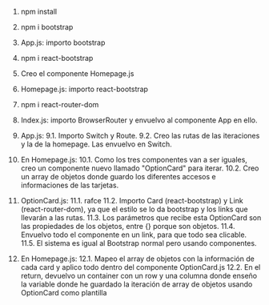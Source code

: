1. npm install
2. npm i bootstrap
3. App.js: importo bootstrap

4. npm i react-bootstrap
5. Creo el componente Homepage.js
6. Homepage.js: importo react-bootstrap

7. npm i react-router-dom
8. Index.js: importo BrowserRouter y envuelvo al componente App en ello.

9. App.js:
   9.1. Importo Switch y Route.
   9.2. Creo las rutas de las iteraciones y la de la homepage. Las envuelvo en Switch.

10. En Homepage.js:
    10.1. Como los tres componentes van a ser iguales, creo un componente nuevo llamado "OptionCard" para iterar.
    10.2. Creo un array de objetos donde guardo los diferentes accesos e informaciones de las tarjetas.

11. OptionCard.js:
    11.1. rafce
    11.2. Importo Card (react-bootstrap) y Link (react-router-dom), ya que el estilo se lo da bootstrap y los links que llevarán a las rutas.
    11.3. Los parámetros que recibe esta OptionCard son las propiedades de los objetos, entre {} porque son objetos.
    11.4. Envuelvo todo el componente en un link, para que todo sea clicable.
    11.5. El sistema es igual al Bootstrap normal pero usando componentes.

12. En Homepage.js:
12.1. Mapeo el array de objetos con la información de cada card y aplico todo dentro del componente OptionCard.js
12.2. En el return, devuelvo un container con un row y una columna donde enseño la variable donde he guardado la iteración de array de objetos usando OptionCard como plantilla